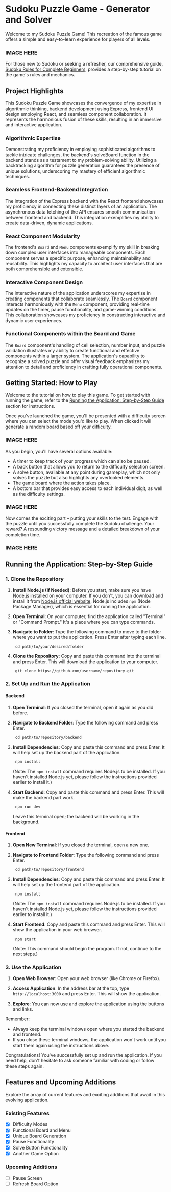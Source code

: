 # Sudoku Puzzle Game - Generator and Solver

Welcome to my Sudoku Puzzle Game! This recreation of the famous game offers a simple and easy-to-learn experience for players of all levels.

### IMAGE HERE

For those new to Sudoku or seeking a refresher, our comprehensive guide, [Sudoku Rules for Complete Beginners](https://sudoku.com/how-to-play/sudoku-rules-for-complete-beginners/#:~:text=Sudoku%20is%20played%20on%20a%20grid,the%20row%2C%20column%20or%20square.), provides a step-by-step tutorial on the game's rules and mechanics.

## Project Highlights

This Sudoku Puzzle Game showcases the convergence of my expertise in algorithmic thinking, backend development using Express, frontend UI design employing React, and seamless component collaboration. It represents the harmonious fusion of these skills, resulting in an immersive and interactive application.

### Algorithmic Expertise

Demonstrating my proficiency in employing sophisticated algorithms to tackle intricate challenges, the backend's solveBoard function in the backend stands as a testament to my problem-solving ability. Utilizing a backtracking algorithm for puzzle generation guarantees the presence of unique solutions, underscoring my mastery of efficient algorithmic techniques.

### Seamless Frontend-Backend Integration

The integration of the Express backend with the React frontend showcases my proficiency in connecting these distinct layers of an application. The asynchronous data fetching of the API ensures smooth communication between frontend and backend. This integration exemplifies my ability to create data-driven, dynamic applications.

### React Component Modularity

The frontend's `Board` and `Menu` components exemplify my skill in breaking down complex user interfaces into manageable components. Each component serves a specific purpose, enhancing maintainability and reusability. This highlights my capacity to architect user interfaces that are both comprehensible and extensible.

### Interactive Component Design

The interactive nature of the application underscores my expertise in creating components that collaborate seamlessly. The `Board` component interacts harmoniously with the `Menu` component, providing real-time updates on the timer, pause functionality, and game-winning conditions. This collaboration showcases my proficiency in constructing interactive and dynamic user experiences.

### Functional Components within the Board and Game

The `Board` component's handling of cell selection, number input, and puzzle validation illustrates my ability to create functional and effective components within a larger system. The application's capability to recognize a solved puzzle and offer visual feedback emphasizes my attention to detail and proficiency in crafting fully operational components.

## Getting Started: How to Play

Welcome to the tutorial on how to play this game. To get started with running the game, refer to the [Running the Application: Step-by-Step Guide](#running-the-application-step-by-step-guide)  section for instructions.

Once you've launched the game, you'll be presented with a difficulty screen where you can select the mode you'd like to play. When clicked it will generate a random board based off your difficulty.

### IMAGE HERE

As you begin, you'll have several options available:

- A timer to keep track of your progress which can also be paused.
- A back button that allows you to return to the difficulty selection screen.
- A solve button, available at any point during gameplay, which not only solves the puzzle but also highlights any overlooked elements.
- The game board where the action takes place.
- A bottom bar that provides easy access to each individual digit, as well as the difficulty settings.

### IMAGE HERE

Now comes the exciting part – putting your skills to the test. Engage with the puzzle until you successfully complete the Sudoku challenge. Your reward? A resounding victory message and a detailed breakdown of your completion time.

### IMAGE HERE

## Running the Application: Step-by-Step Guide

### 1. Clone the Repository

1. **Install Node.js (If Needed)**: Before you start, make sure you have Node.js installed on your computer. If you don't, you can download and install it from [Node.js official website](https://nodejs.org/). Node.js includes `npm` (Node Package Manager), which is essential for running the application.

2. **Open Terminal**: On your computer, find the application called "Terminal" or "Command Prompt." It's a place where you can type commands.

3. **Navigate to Folder**: Type the following command to move to the folder where you want to put the application. Press Enter after typing each line.

        cd path/to/your/desired/folder

4. **Clone the Repository**: Copy and paste this command into the terminal and press Enter. This will download the application to your computer.

        git clone https://github.com/username/repository.git

### 2. Set Up and Run the Application

#### Backend

1. **Open Terminal**: If you closed the terminal, open it again as you did before.

2. **Navigate to Backend Folder**: Type the following command and press Enter.

        cd path/to/repository/backend

3. **Install Dependencies**: Copy and paste this command and press Enter. It will help set up the backend part of the application.

        npm install

    (Note: The `npm install` command requires Node.js to be installed. If you haven't installed Node.js yet, please follow the instructions provided earlier to install it.)

4. **Start Backend**: Copy and paste this command and press Enter. This will make the backend part work.

        npm run dev

    Leave this terminal open; the backend will be working in the background.

#### Frontend

1. **Open New Terminal**: If you closed the terminal, open a new one.

2. **Navigate to Frontend Folder**: Type the following command and press Enter.

        cd path/to/repository/frontend

3. **Install Dependencies**: Copy and paste this command and press Enter. It will help set up the frontend part of the application.

        npm install

    (Note: The `npm install` command requires Node.js to be installed. If you haven't installed Node.js yet, please follow the instructions provided earlier to install it.)

4. **Start Frontend**: Copy and paste this command and press Enter. This will show the application in your web browser.

        npm start

    (Note: This command should begin the program. If not, continue to the next steps.)

### 3. Use the Application

1. **Open Web Browser**: Open your web browser (like Chrome or Firefox).

2. **Access Application**: In the address bar at the top, type `http://localhost:3000` and press Enter. This will show the application.

3. **Explore**: You can now use and explore the application using the buttons and links.

Remember:

- Always keep the terminal windows open where you started the backend and frontend.
- If you close these terminal windows, the application won't work until you start them again using the instructions above.

Congratulations! You've successfully set up and run the application. If you need help, don't hesitate to ask someone familiar with coding or follow these steps again.

## Features and Upcoming Additions

Explore the array of current features and exciting additions that await in this evolving application.

### Existing Features

- [x] Difficulty Modes
- [x] Functional Board and Menu
- [x] Unique Board Generation
- [x] Pause Functionality
- [x] Solve Button Functionality 
- [x] Another Game Option

### Upcoming Additions

- [ ] Pause Screen
- [ ] Refresh Board Option
